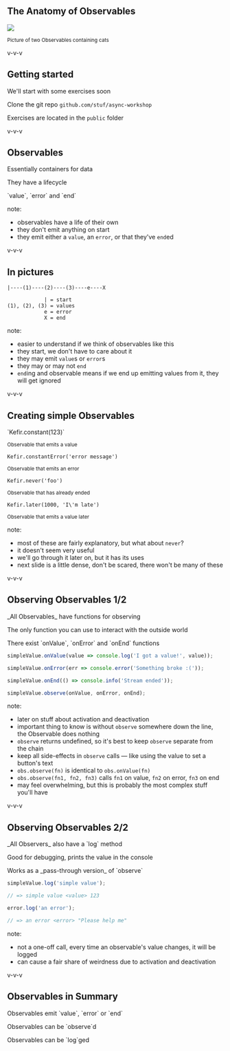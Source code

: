 ## The Anatomy of Observables

<img src="img/observable-raguchans.jpg">

<small>Picture of two Observables containing cats</small>

v-v-v

## Getting started

We'll start with some exercises soon

Clone the git repo `github.com/stuf/async-workshop` <!-- .element: class="github" -->

Exercises are located in the `public` folder <!-- .element: class="github" -->

v-v-v

## Observables

Essentially containers for data <!-- .element: class="fragment" -->

They have a lifecycle <!-- .element: class="fragment" -->

<p>
`value`, `error` and `end`
</p> <!-- .element: class="fragment" -->

note:

- observables have a life of their own
- they don't emit anything on start
- they emit either a `value`, an `error`, or that they've `end`ed

v-v-v

## In pictures

```
|----(1)----(2)----(3)----e----X

            | = start
(1), (2), (3) = values
            e = error
            X = end
```

note:

- easier to understand if we think of observables like this
- they start, we don't have to care about it
- they may emit `value`s or `error`s
- they may or may not `end`
- `end`ing and observable means if we end up emitting values from it, they will get ignored

v-v-v

## Creating simple Observables

<p>`Kefir.constant(123)`</p> <!-- .element: class="fragment" -->

<small>Observable that emits a value</small> <!-- .element: class="fragment" -->

`Kefir.constantError('error message')` <!-- .element: class="fragment" -->

<small>Observable that emits an error</small> <!-- .element: class="fragment" -->

`Kefir.never('foo')` <!-- .element: class="fragment" -->

<small>Observable that has already ended</small> <!-- .element: class="fragment" -->

`Kefir.later(1000, 'I\'m late')` <!-- .element: class="fragment" -->

<small>Observable that emits a value later</small> <!-- .element: class="fragment" -->

note:

- most of these are fairly explanatory, but what about `never`?
- it doesn't seem very useful
- we'll go through it later on, but it has its uses
- next slide is a little dense, don't be scared, there won't be many of these

v-v-v

## Observing Observables 1/2

<p>_All Observables_ have functions for observing</p> <!-- .element: class="fragment" -->

The only function you can use to interact with the outside world <!-- .element: class="fragment" -->

<p>There exist `onValue`, `onError` and `onEnd` functions</p> <!-- .element: class="fragment" -->

```js
simpleValue.onValue(value => console.log('I got a value!', value));

simpleValue.onError(err => console.error('Something broke :('));

simpleValue.onEnd(() => console.info('Stream ended'));

simpleValue.observe(onValue, onError, onEnd);
```
 <!-- .element: class="fragment" -->

note:

- later on stuff about activation and deactivation
- important thing to know is without `observe` somewhere down the line, the Observable does nothing
- `observe` returns undefined, so it's best to keep `observe` separate from the chain
- keep all side-effects in `observe` calls — like using the value to set a button's text
- `obs.observe(fn)` is identical to `obs.onValue(fn)`
- `obs.observe(fn1, fn2, fn3)` calls `fn1` on value, `fn2` on error, `fn3` on end
- may feel overwhelming, but this is probably the most complex stuff you'll have

v-v-v

## Observing Observables 2/2

<p>_All Observers_ also have a `log` method</p> <!-- .element: class="fragment" -->

Good for debugging, prints the value in the console <!-- .element: class="fragment" -->

<p>Works as a _pass-through version_ of `observe`</p> <!-- .element: class="fragment" -->

```js
simpleValue.log('simple value');

// => simple value <value> 123

error.log('an error');

// => an error <error> "Please help me"
```
<!-- .element: class="fragment" -->

note:

- not a one-off call, every time an observable's value changes, it will be logged
- can cause a fair share of weirdness due to activation and deactivation

v-v-v

## Observables in Summary

<p>Observables emit `value`, `error` or `end`</p> <!-- .element: class="fragment" -->

<p>Observables can be `observe`d</p> <!-- .element: class="fragment" -->

<p>Observables can be `log`ged</p> <!-- .element: class="fragment" -->
